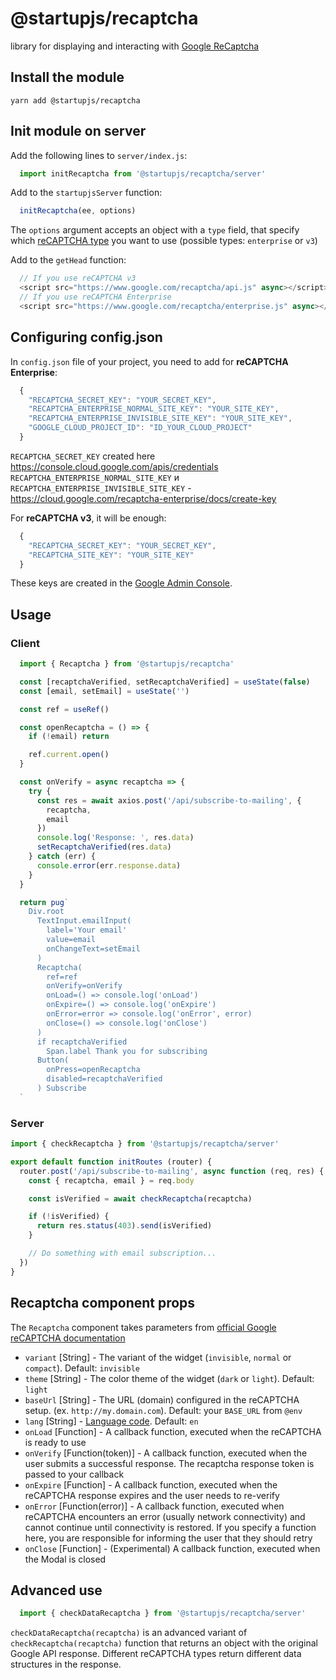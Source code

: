# @startupjs/recaptcha

library for displaying and interacting with [Google ReCaptcha](https://www.google.com/recaptcha/about/)

## Install the module

`yarn add @startupjs/recaptcha`

## Init module on server

Add the following lines to `server/index.js`:
```js
  import initRecaptcha from '@startupjs/recaptcha/server'
```
Add to the `startupjsServer` function:
```js
  initRecaptcha(ee, options)
```
The `options` argument accepts an object with a `type` field, that specify which [reCAPTCHA type](https://www.google.com/recaptcha/about) you want to use (possible types: `enterprise` or `v3`)

Add to the `getHead` function:
```js
  // If you use reCAPTCHA v3
  <script src="https://www.google.com/recaptcha/api.js" async></script>
  // If you use reCAPTCHA Enterprise
  <script src="https://www.google.com/recaptcha/enterprise.js" async></script>
```

## Configuring config.json

In `config.json` file of your project, you need to add for **reCAPTCHA Enterprise**:

```js
  {
    "RECAPTCHA_SECRET_KEY": "YOUR_SECRET_KEY",
    "RECAPTCHA_ENTERPRISE_NORMAL_SITE_KEY": "YOUR_SITE_KEY",
    "RECAPTCHA_ENTERPRISE_INVISIBLE_SITE_KEY": "YOUR_SITE_KEY",
    "GOOGLE_CLOUD_PROJECT_ID": "ID_YOUR_CLOUD_PROJECT"
  }
```
`RECAPTCHA_SECRET_KEY` created here https://console.cloud.google.com/apis/credentials
`RECAPTCHA_ENTERPRISE_NORMAL_SITE_KEY` и `RECAPTCHA_ENTERPRISE_INVISIBLE_SITE_KEY` - https://cloud.google.com/recaptcha-enterprise/docs/create-key

For **reCAPTCHA v3**, it will be enough:
```js
  {
    "RECAPTCHA_SECRET_KEY": "YOUR_SECRET_KEY",
    "RECAPTCHA_SITE_KEY": "YOUR_SITE_KEY"
  }
```
These keys are created in the [Google Admin Console](https://www.google.com/recaptcha/admin/).

## Usage

### Client

```jsx
  import { Recaptcha } from '@startupjs/recaptcha'
```

```jsx example
  const [recaptchaVerified, setRecaptchaVerified] = useState(false)
  const [email, setEmail] = useState('')

  const ref = useRef()

  const openRecaptcha = () => {
    if (!email) return

    ref.current.open()
  }

  const onVerify = async recaptcha => {
    try {
      const res = await axios.post('/api/subscribe-to-mailing', {
        recaptcha,
        email
      })
      console.log('Response: ', res.data)
      setRecaptchaVerified(res.data)
    } catch (err) {
      console.error(err.response.data)
    }
  }

  return pug`
    Div.root
      TextInput.emailInput(
        label='Your email'
        value=email
        onChangeText=setEmail
      )
      Recaptcha(
        ref=ref
        onVerify=onVerify
        onLoad=() => console.log('onLoad')
        onExpire=() => console.log('onExpire')
        onError=error => console.log('onError', error)
        onClose=() => console.log('onClose')
      )
      if recaptchaVerified
        Span.label Thank you for subscribing
      Button(
        onPress=openRecaptcha
        disabled=recaptchaVerified
      ) Subscribe
  `
```

### Server
```js
import { checkRecaptcha } from '@startupjs/recaptcha/server'

export default function initRoutes (router) {
  router.post('/api/subscribe-to-mailing', async function (req, res) {
    const { recaptcha, email } = req.body

    const isVerified = await checkRecaptcha(recaptcha)

    if (!isVerified) {
      return res.status(403).send(isVerified)
    }

    // Do something with email subscription...
  })
}
```

## Recaptcha component props

The `Recaptcha` component takes parameters from [official Google reCAPTCHA documentation](https://developers.google.com/recaptcha/docs/invisible#config)

 - `variant` [String] - The variant of the widget (`invisible`, `normal` or `compact`). Default: `invisible`
 - `theme` [String] - The color theme of the widget (`dark` or `light`). Default: `light`
 - `baseUrl` [String] - The URL (domain) configured in the reCAPTCHA setup. (ex. `http://my.domain.com`). Default: your `BASE_URL` from `@env`
 - `lang` [String] - [Language code](https://developers.google.com/recaptcha/docs/language). Default: `en`
 - `onLoad` [Function] - A callback function, executed when the reCAPTCHA is ready to use
 - `onVerify` [Function(token)] - A callback function, executed when the user submits a successful response. The recaptcha response token is passed to your callback
 - `onExpire` [Function] - A callback function, executed when the reCAPTCHA response expires and the user needs to re-verify
 - `onError` [Function(error)] - A callback function, executed when reCAPTCHA encounters an error (usually network connectivity) and cannot continue until connectivity is restored. If you specify a function here, you are responsible for informing the user that they should retry
 - `onClose` [Function] - (Experimental) A callback function, executed when the Modal is closed

## Advanced use

```js
  import { checkDataRecaptcha } from '@startupjs/recaptcha/server'
```

`checkDataRecaptcha(recaptcha)` is an advanced variant of `checkRecaptcha(recaptcha)` function that returns an object with the original Google API response. Different reCAPTCHA types return different data structures in the response.
